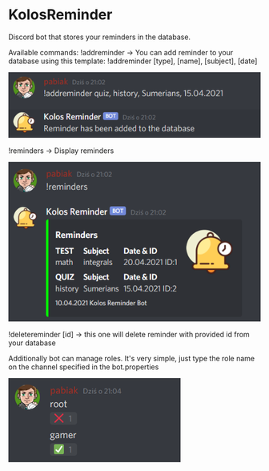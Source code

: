 # KolosReminder
Discord bot that stores your reminders in the database.

Available commands:
!addreminder -> You can add reminder to your database using this template: !addreminder [type], [name], [subject], [date]

<img src="images/addreminder.png">

!reminders -> Display reminders

<img src="images/reminders.png">

!deletereminder [id] -> this one will delete reminder with provided id from your database

Additionally bot can manage roles. It's very simple, just type the role name on the channel specified in the bot.properties

<img src="images/roles.png">
